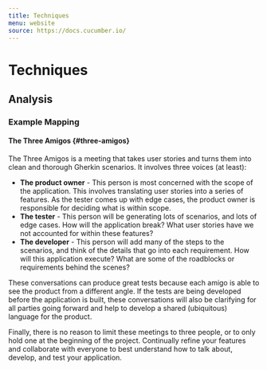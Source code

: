 ```yaml
---
title: Techniques
menu: website
source: https://docs.cucumber.io/
---
```



# Techniques

## Analysis

### Example Mapping

#### The Three Amigos {#three-amigos}
The Three Amigos is a meeting that takes user stories and turns them into clean and thorough Gherkin scenarios. It involves three voices (at least):

+ **The product owner** - This person is most concerned with the scope of the application. This involves translating user stories into a series of features. As the tester comes up with edge cases, the product owner is responsible for deciding what is within scope.
+ **The tester** - This person will be generating lots of scenarios, and lots of edge cases. How will the application break? What user stories have we not accounted for within these features?
+ **The developer** - This person will add many of the steps to the scenarios, and think of the details that go into each requirement. How will this application execute? What are some of the roadblocks or requirements behind the scenes?

These conversations can produce great tests because each amigo is able to see the product from a different angle. If the tests are being developed before the application is built, these conversations will also be clarifying for all parties going forward and help to develop a shared (ubiquitous) language for the product.

Finally, there is no reason to limit these meetings to three people, or to only hold one at the beginning of the project. Continually refine your features and collaborate with everyone to best understand how to talk about, develop, and test your application.
